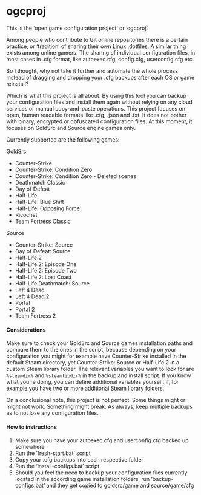 ogcproj
=======

This is the ‘open game configuration project’ or ‘ogcproj’.

Among people who contribute to Git online repositories there is a certain
practice, or ‘tradition’ of sharing their own Linux .dotfiles. A similar thing
exists among online gamers. The sharing of individual configuration files, in
most cases in .cfg format, like autoexec.cfg, config.cfg, userconfig.cfg etc.

So I thought, why not take it further and automate the whole process instead of
dragging and dropping your .cfg backups after each OS or game reinstall?

Which is what this project is all about. By using this tool you can backup your
configuration files and install them again without relying on any cloud services
or manual copy-and-paste operations. This project focuses on open, human
readable formats like .cfg, .json and .txt. It does not bother with binary,
encrypted or obfuscated configuration files. At this moment, it focuses on
GoldSrc and Source engine games only.

Currently supported are the following games:

GoldSrc
- Counter-Strike
- Counter-Strike: Condition Zero
- Counter-Strike: Condition Zero - Deleted scenes
- Deathmatch Classic
- Day of Defeat
- Half-Life
- Half-Life: Blue Shift
- Half-Life: Opposing Force
- Ricochet
- Team Fortress Classic

Source
- Counter-Strike: Source
- Day of Defeat: Source
- Half-Life 2
- Half-Life 2: Episode One
- Half-Life 2: Episode Two
- Half-Life 2: Lost Coast
- Half-Life Deathmatch: Source
- Left 4 Dead
- Left 4 Dead 2
- Portal
- Portal 2
- Team Fortress 2

#### Considerations

Make sure to check your GoldSrc and Source games installation paths and compare
them to the ones in the script, because depending on your configuration you
might for example have Counter-Strike installed in the default Steam directory,
yet Counter-Strike: Source or Half-Life 2 in a custom Steam library folder. The
relevant variables you want to look for are `%steamdir%` and `%steamlibdir%` in
the backup and install script. If you know what you’re doing, you can define
additional variables yourself, if, for example you have two or more additional
Steam library folders.

On a conclusional note, this project is not perfect. Some things might or might
not work. Something might break. As always, keep multiple backups as to not lose
any configuration files.

#### How to instructions

1. Make sure you have your autoexec.cfg and userconfig.cfg backed up somewhere
2. Run the ‘fresh-start.bat’ script
3. Copy your .cfg backups into each respective folder
4. Run the ‘install-configs.bat’ script
5. Should you feel the need to backup your configuration files currently located
in the according game installation folders, run ‘backup-configs.bat’ and they
get copied to goldsrc/game and source/game/cfg
